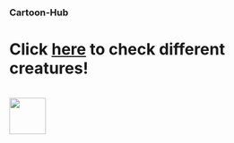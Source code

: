 ### Cartoon-Hub

# Click [here](https://nathanshuai.github.io/cartoon-c-hub/) to check different creatures!

<br />

<img src="https://img.shields.io/badge/React-20232A?style=for-the-badge&logo=react&logoColor=61DAFB" height="65">